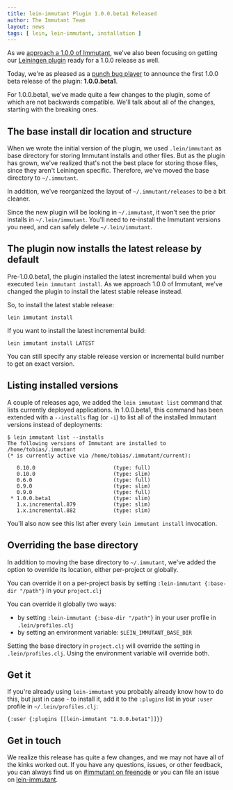 ```yaml
---
title: lein-immutant Plugin 1.0.0.beta1 Released
author: The Immutant Team
layout: news
tags: [ lein, lein-immutant, installation ]
---
```


As we [approach a 1.0.0 of Immutant](../announcing-1-0-0-beta1/), we've also been focusing on
getting our
[Leiningen plugin](https://github.com/immutant/lein-immutant/) ready
for a 1.0.0 release as well.

Today, we're as pleased as a
[punch bug player](http://en.wikipedia.org/wiki/Punch_buggy) to
announce the first 1.0.0 beta release of the plugin: **1.0.0.beta1**. 

For 1.0.0.beta1, we've made quite a few changes to the plugin, some of
which are not backwards compatible. We'll talk about all of the
changes, starting with the breaking ones.

## The base install dir location and structure

When we wrote the initial version of the plugin, we used
`.lein/immutant` as base directory for storing Immutant installs and
other files. But as the plugin has grown, we've realized that's not
the best place for storing those files, since they aren't Leiningen
specific. Therefore, we've moved the base directory to `~/.immutant`.

In addition, we've reorganized the layout of `~/.immutant/releases` to
be a bit cleaner.

Since the new plugin will be looking in `~/.immutant`, it won't see
the prior installs in `~/.lein/immutant`. You'll need to re-install
the Immutant versions you need, and can safely delete
`~/.lein/immutant`.

## The plugin now installs the latest release by default

Pre-1.0.0.beta1, the plugin installed the latest incremental build
when you executed `lein immutant install`. As we approach 1.0.0 of
Immutant, we've changed the plugin to install the latest stable
release instead.

So, to install the latest stable release:

    lein immutant install
    
If you want to install the latest incremental build:

    lein immutant install LATEST
    
You can still specify any stable release version or incremental build
number to get an exact version.

## Listing installed versions

A couple of releases ago, we added the `lein immutant list` command
that lists currently deployed applications. In 1.0.0.beta1, this
command has been extended with a `--installs` flag (or `-i`) to list
all of the installed Immutant versions instead of deployments:

    $ lein immutant list --installs
    The following versions of Immutant are installed to /home/tobias/.immutant
    (* is currently active via /home/tobias/.immutant/current):

       0.10.0                         (type: full)
       0.10.0                         (type: slim)
       0.6.0                          (type: full)
       0.9.0                          (type: slim)
       0.9.0                          (type: full)
     * 1.0.0.beta1                    (type: slim)
       1.x.incremental.879            (type: slim)
       1.x.incremental.882            (type: slim)
       
You'll also now see this list after every `lein immutant install` invocation.

## Overriding the base directory

In addition to moving the base directory to `~/.immutant`, we've added
the option to override its location, either per-project or globally.

You can override it on a per-project basis by setting `:lein-immutant
{:base-dir "/path"}` in your `project.clj`
  
You can override it globally two ways:

* by setting `:lein-immutant {:base-dir "/path"}` in your user profile
  in `.lein/profiles.clj`
* by setting an environment variable: `$LEIN_IMMUTANT_BASE_DIR`

Setting the base directory in `project.clj` will override the setting
in `.lein/profiles.clj`. Using the environment variable will override
both.
  
## Get it

If you're already using `lein-immutant` you probably already know how
to do this, but just in case - to install it, add it to the `:plugins`
list in your `:user` profile in `~/.lein/profiles.clj`:

    {:user {:plugins [[lein-immutant "1.0.0.beta1"]]}}

## Get in touch

We realize this release has quite a few changes, and we may not have
all of the kinks worked out. If you have any questions, issues, or
other feedback, you can always find us on
[#immutant on freenode](/community/) or you can file an issue on
[lein-immutant](https://github.com/immutant/lein-immutant/issues).

